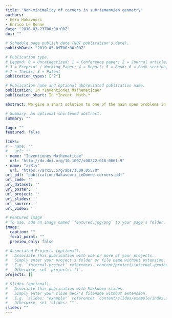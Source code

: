 ```yaml
---
title: "Non-minimality of corners in subriemannian geometry"
authors:
- Eero Hakavuori
- Enrico Le Donne
date: "2016-03-23T00:00:00Z"
doi: ""

# Schedule page publish date (NOT publication's date).
publishDate: "2019-05-09T00:00:00Z"

# Publication type.
# Legend: 0 = Uncategorized; 1 = Conference paper; 2 = Journal article;
# 3 = Preprint / Working Paper; 4 = Report; 5 = Book; 6 = Book section;
# 7 = Thesis; 8 = Patent
publication_types: ["2"]

# Publication name and optional abbreviated publication name.
publication: In *Inventiones Mathematicae*
publication_short: In *Invent. Math.*

abstract: We give a short solution to one of the main open problems in subriemannian geometry. Namely, we prove that length minimizers do not have corner-type singularities. With this result we solve Problem II of Agrachev’s list, and provide the first general result toward the 30-year-old open problem of regularity of subriemannian geodesics.

# Summary. An optional shortened abstract.
summary: ""

tags: ""
featured: false

links:
# - name: ""
#   url: ""
- name: "Inventiones Mathematicae"
  url: "http://dx.doi.org/10.1007/s00222-016-0661-9"
- name: "arXiv"
  url: "https://arxiv.org/abs/1509.05578"
url_pdf: "publication/Hakavuori_LeDonne-corners.pdf"
url_code: ''
url_dataset: ''
url_poster: ''
url_project: ''
url_slides: ''
url_source: ''
url_video: ''

# Featured image
# To use, add an image named `featured.jpg/png` to your page's folder. 
image:
  caption: ""
  focal_point: ""
  preview_only: false

# Associated Projects (optional).
#   Associate this publication with one or more of your projects.
#   Simply enter your project's folder or file name without extension.
#   E.g. `internal-project` references `content/project/internal-project/index.md`.
#   Otherwise, set `projects: []`.
projects: []

# Slides (optional).
#   Associate this publication with Markdown slides.
#   Simply enter your slide deck's filename without extension.
#   E.g. `slides: "example"` references `content/slides/example/index.md`.
#   Otherwise, set `slides: ""`.
slides: ""
---
```

